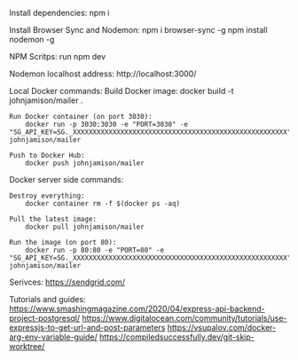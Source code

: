 Install dependencies:
    npm i

Install Browser Sync and Nodemon:
    npm i browser-sync -g
    npm install nodemon -g

NPM Scritps:
    run npm dev

Nodemon localhost address: http://localhost:3000/

Local Docker commands:
    Build Docker image:
        docker build -t johnjamison/mailer .

    Run Docker container (on port 3030):
        docker run -p 3030:3030 -e "PORT=3030" -e "SG_API_KEY=SG._XXXXXXXXXXXXXXXXXXXXXXXXXXXXXXXXXXXXXXXXXXXXXXXXXXXXXX" johnjamison/mailer

    Push to Docker Hub:
        docker push johnjamison/mailer

Docker server side commands:

    Destroy everything:
        docker container rm -f $(docker ps -aq)

    Pull the latest image:
        docker pull johnjamison/mailer

    Run the image (on port 80):
        docker run -p 80:80 -e "PORT=80" -e "SG_API_KEY=SG._XXXXXXXXXXXXXXXXXXXXXXXXXXXXXXXXXXXXXXXXXXXXXXXXXXXXXX" johnjamison/mailer

Serivces:
https://sendgrid.com/

Tutorials and guides:
https://www.smashingmagazine.com/2020/04/express-api-backend-project-postgresql/
https://www.digitalocean.com/community/tutorials/use-expressjs-to-get-url-and-post-parameters
https://vsupalov.com/docker-arg-env-variable-guide/
https://compiledsuccessfully.dev/git-skip-worktree/